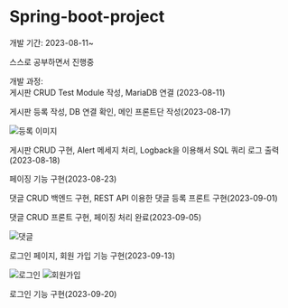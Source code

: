 # Spring-boot-project

개발 기간: 2023-08-11~  

스스로 공부하면서 진행중

개발 과정:  
게시판 CRUD Test Module 작성, MariaDB 연결 (2023-08-11)

게시판 등록 작성, DB 연결 확인, 메인 프론트단 작성(2023-08-17)

![등록 이미지](https://github.com/kms0946/Spring-boot-project/assets/96723291/cc20a9f3-c7f2-4dd2-a130-c2a4728b40de)

게시판 CRUD 구현, Alert 메세지 처리, Logback을 이용해서 SQL 쿼리 로그 출력(2023-08-18)

페이징 기능 구현(2023-08-23)

댓글 CRUD 백엔드 구현, REST API 이용한 댓글 등록 프론트 구현(2023-09-01)

댓글 CRUD 프론트 구현, 페이징 처리 완료(2023-09-05)

![댓글](https://github.com/kms0946/Spring-boot-project/assets/96723291/9dd140b6-4c70-4d3f-8521-987d43f3ac70)

로그인 페이지, 회원 가입 기능 구현(2023-09-13)

![로그인](https://github.com/kms0946/Spring-boot-project/assets/96723291/b9b85b26-79b8-42d6-89ff-90fe61e2bc78)
![회원가입](https://github.com/kms0946/Spring-boot-project/assets/96723291/75a9abc0-b57f-4e45-9a96-8dfa5aed3eed)

로그인 기능 구현(2023-09-20)



